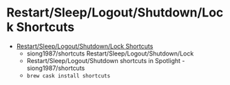# Restart/Sleep/Logout/Shutdown/Lock Shortcuts
- [Restart/Sleep/Logout/Shutdown/Lock Shortcuts](https://github.com/siong1987/shortcuts/)
  -  siong1987/shortcuts Restart/Sleep/Logout/Shutdown/Lock
  - Restart/Sleep/Logout/Shutdown shortcuts in Spotlight - siong1987/shortcuts
  - `brew cask install shortcuts`
